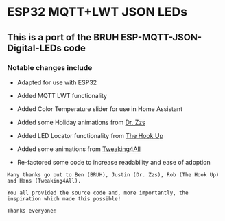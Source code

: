 # ESP32 MQTT+LWT JSON LEDs

## This is a port of the BRUH ESP-MQTT-JSON-Digital-LEDs code

### Notable changes include

* Adapted for use with ESP32

* Added MQTT LWT functionality

* Added Color Temperature slider for use in Home Assistant

* Added some Holiday animations from [Dr. Zzs](https://github.com/Snipercaine/Holiday-LED-files)

* Added LED Locator functionality from [The Hook Up](https://github.com/thehookup/Holiday_LEDS)

* Added some animations from [Tweaking4All](https://www.tweaking4all.com/hardware/arduino/adruino-led-strip-effects/)

* Re-factored some code to increase readability and ease of adoption

```text
Many thanks go out to Ben (BRUH), Justin (Dr. Zzs), Rob (The Hook Up) and Hans (Tweaking4All). 

You all provided the source code and, more importantly, the inspiration which made this possible!

Thanks everyone!
```
